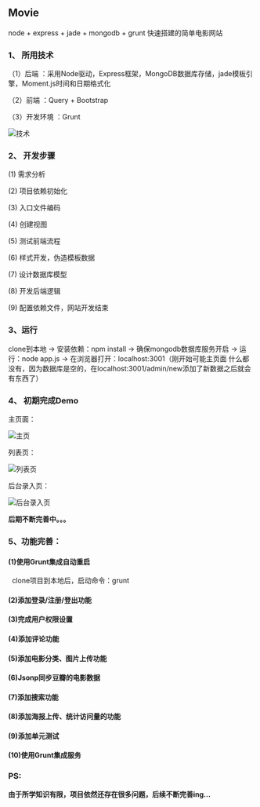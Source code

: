 ## Movie

node + express + jade + mongodb + grunt 快速搭建的简单电影网站

### 1、 所用技术

（1）后端 ：采用Node驱动，Express框架，MongoDB数据库存储，jade模板引擎，Moment.js时间和日期格式化

（2）前端 ：Query + Bootstrap 

（3）开发环境 ：Grunt

![技术](http://img.blog.csdn.net/20170710121354410)

### 2、 开发步骤

(1) 需求分析

(2) 项目依赖初始化

(3) 入口文件编码

(4) 创建视图

(5) 测试前端流程

(6) 样式开发，伪造模板数据

(7) 设计数据库模型

(8) 开发后端逻辑

(9) 配置依赖文件，网站开发结束

### 3、运行
clone到本地 -> 安装依赖：npm install -> 确保mongodb数据库服务开启 -> 运行：node app.js -> 在浏览器打开：localhost:3001（刚开始可能主页面
什么都没有，因为数据库是空的，在localhost:3001/admin/new添加了新数据之后就会有东西了）

### 4、 初期完成Demo

主页面：

![主页](http://img.blog.csdn.net/20170711200127004)

列表页：

![列表页](http://img.blog.csdn.net/20170710114906212)

后台录入页：

![后台录入页](http://img.blog.csdn.net/20170710114916927)


**后期不断完善中。。。**


### 5、功能完善：

#### (1)使用Grunt集成自动重启
  
   clone项目到本地后，启动命令：grunt 
   
#### (2)添加登录/注册/登出功能
  
#### (3)完成用户权限设置
  
#### (4)添加评论功能

#### (5)添加电影分类、图片上传功能

#### (6)Jsonp同步豆瓣的电影数据

#### (7)添加搜索功能

#### (8)添加海报上传、统计访问量的功能

#### (9)添加单元测试

#### (10)使用Grunt集成服务

### PS:

**由于所学知识有限，项目依然还存在很多问题，后续不断完善ing...**
